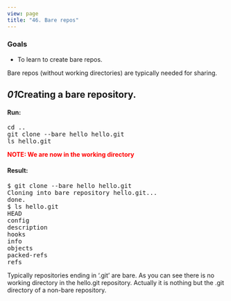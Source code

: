 ```yaml
---
view: page
title: "46. Bare repos"
---
```


<h3>Goals</h3>

<ul><li>To learn to create bare repos.</li></ul>

<p>Bare repos (without working directories) are typically needed for sharing.</p>

<h2><em>01</em>Creating a bare repository. </h2>

<h4 class="h4-pre">Run:</h4>

<pre class="instructions">cd ..
git clone --bare hello hello.git
ls hello.git</pre>

<p style="color:red;"><strong><span class="caps">NOTE</span>: We are now in the working directory</strong></p>

<h4 class="h4-pre">Result:</h4>

<pre class="sample">$ git clone --bare hello hello.git
Cloning into bare repository hello.git...
done.
$ ls hello.git
HEAD
config
description
hooks
info
objects
packed-refs
refs</pre>

<p>Typically repositories ending in &#8216;.git&#8217; are bare.  As you can see there is no working directory in the hello.git repository.  Actually it is nothing but the .git directory of a non-bare repository.</p>
  </div>